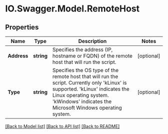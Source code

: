 # IO.Swagger.Model.RemoteHost
## Properties

Name | Type | Description | Notes
------------ | ------------- | ------------- | -------------
**Address** | **string** | Specifies the address (IP, hostname or FQDN) of the remote host that will run the script. | [optional] 
**Type** | **string** | Specifies the OS type of the remote host that will run the script. Currently only &#39;kLinux&#39; is supported. &#39;kLinux&#39; indicates the Linux operating system. &#39;kWindows&#39; indicates the Microsoft Windows operating system. | [optional] 

[[Back to Model list]](../README.md#documentation-for-models) [[Back to API list]](../README.md#documentation-for-api-endpoints) [[Back to README]](../README.md)

